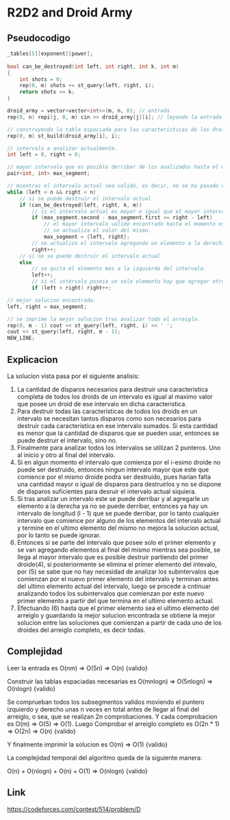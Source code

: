 # R2D2 and Droid Army

## Pseudocodigo

```cpp
_tables[5][exponent][power];
 
bool can_be_destroyed(int left, int right, int k, int m)
{
    int shots = 0;
    rep(0, m) shots += st_query(left, right, i);
    return shots <= k;
}

droid_army = vector<vector<int>>(m, n, 0); // entrada
rep(0, n) repi(j, 0, m) cin >> droid_army[j][i]; // leyendo la entrada

// construyendo la tabla espaciada para las caracteristicas de los droides para cada tipo de arma.
rep(0, m) st_build(droid_army[i], i); 

// intervalo a analizar actualmente.
int left = 0, right = 0;

// mayor intervalo que es posible derribar de los analizados hasta el momento.
pair<int, int> max_segment;

// mientras el intervalo actual sea valido, es decir, no se ha pasado del final del arreiglo
while (left < n && right < n)
	// si se puede destruir el intervalo actual
	if (can_be_destroyed(left, right, k, m))
		// si el intervalo actual es mayor o igual que el mayor intervalo valido encontrado hasta el momento.
		if (max_segment.second - max_segment.first <= right - left)
			// el mayor intervalo valido encontrado hasta el momento es el actual. 
			// se actualiza el valor del mismo.
			max_segment = {left, right};
		// se actualiza el intervalo agregando un elemento a la derecha.
		right++;
	// si no se puede destruir el intervalo actual
	else
		// se quita el elemento mas a la izquierda del intervalo.
		left++;
		// si el intervalo poseia un solo elemento hay que agregar otro elemento a la derecha para que el intervalo no quede vacio.
		if (left > right) right++;

// mejor solucion encontrada.
left, right = max_segment;

// se imprime la mejor solucion tras analizar todo el arreiglo.
rep(0, m - 1) cout << st_query(left, right, i) << ' ';
cout << st_query(left, right, m - 1);
NEW_LINE;
```

## Explicacion

La solucion vista pasa por el siguiente analisis:

1. La cantidad de disparos necesarios para destruir una caracteristica completa de todos los droids de un intervalo es igual al maximo valor que posee un droid de ese intervalo en dicha caracteristica.
2. Para destruir todas las caracteristicas de todos los droids en un intervalo se necesitan tantos disparos como son necesarios para destruir cada caracteristica en ese intervalo sumados. Si esta cantidad es menor que la cantidad de disparos que se pueden usar, entonces se puede destruir el intervalo, sino no.
3. Finalmente para analizar todos los intervalos se utilizan 2 punteros. Uno al inicio y otro al final del intervalo.
4. Si en algun momento el intervalo que comienza por el i-esimo droide no puede ser destruido, entonces ningun intervalo mayor que este que comience por el mismo droide podra ser destruido, pues harian falta una cantidad mayor o igual de disparos para destruirlos y no se dispone de disparos suficientes para desruir el intervalo actual siquiera.
5. Si tras analizar un intervalo este se puede derribar y al agregarle un elemento a la derecha ya no se puede derribar, entonces ya hay un intervalo de longitud (l - 1) que se puede derribar, por lo tanto cualquier intervalo que comience por alguno de los elementos del intervalo actual y termine en el ultimo elemento del mismo no mejora la solucion actual, por lo tanto se puede ignorar.
6. Entonces si se parte del intervalo que posee solo el primer elemento y se van agregando elementos al final del mismo mientras sea posible, se llega al mayor intervalo que es posible destruir partiendo del primer droide(4), si posteriormente se elimina el primer elemento del intevalo, por (5) se sabe que no hay necesidad de analizar los subintervalos que comienzan por el nuevo primer elemento del intervalo y terminan antes del ultimo elemento actual del intervalo, luego se procede a cntinuar analizando todos los subintervalos que comienzan por este nuevo primer elemento a partir del que termina en el ultimo elemento actual.
7. Efectuando (6) hasta que el primer elemento sea el ultimo elemento del arreiglo y guardando la mejor solucion encontrada se obtiene la mejor solucion entre las soluciones que comienzan a partir de cada uno de los droides del arreiglo completo, es decir todas.

## Complejidad

Leer la entrada es O(nm) => O(5n) => O(n) {valido}

Construir las tablas espaciadas necesarias es O(mnlogn) => O(5nlogn) => O(nlogn) {valido}

Se comprueban todos los subsegmentos validos moviendo el puntero izquierdo y derecho unas n veces en total antes de llegar al final del arreiglo, o sea, que se realizan 2n comprobaciones. Y cada comprobacion es O(m) => O(5) => O(1). Luego Comprobar el arreiglo completo es O(2n * 1) => O(2n) => O(n) {valido}

Y finalmente imprimir la solucion es O(m) => O(1) {valido}

La complejidad temporal del algoritmo queda de la siguiente manera:

O(n) + O(nlogn) + O(n) + O(1) => O(nlogn) {valido}

## Link

https://codeforces.com/contest/514/problem/D
